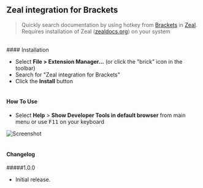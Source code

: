 ## Zeal integration for Brackets

>Quickly search documentation by using hotkey from [Brackets](https://github.com/adobe/brackets) in [Zeal](https://github.com/jkozera/zeal/).<br />
>Requires installation of Zeal ([zealdocs.org](http://zealdocs.org/)) on your system 


<br/>
#### Installation

* Select **File > Extension Manager...** (or click the "brick" icon in the toolbar)
* Search for "Zeal integration for Brackets"
* Click the **Install** button<br /><br />

#### How To Use
- Select **Help** > **Show Developer Tools in default browser** from main menu or use <kbd>F11</kbd> on your keyboard

![Screenshot](howto.gif)<br /><br />

#### Changelog

#####1.0.0
- Initial release.
